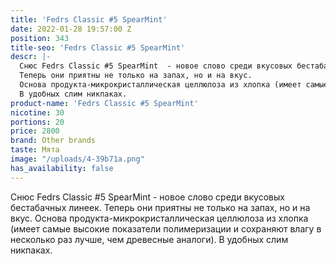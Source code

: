 ```yaml
---
title: 'Fedrs Classic #5 SpearMint'
date: 2022-01-28 19:57:00 Z
position: 343
title-seo: 'Fedrs Classic #5 SpearMint'
descr: |-
  Снюс Fedrs Classic #5 SpearMint  - новое слово среди вкусовых бестабачных линеек.
  Теперь они приятны не только на запах, но и на вкус.
  Основа продукта-микрокристаллическая целлюлоза из хлопка (имеет самые высокие показатели полимеризации и сохраняют влагу в несколько раз лучше, чем древесные аналоги).
  В удобных слим никпаках.
product-name: 'Fedrs Classic #5 SpearMint'
nicotine: 30
portions: 20
price: 2800
brand: Other brands
taste: Мята
image: "/uploads/4-39b71a.png"
has_availability: false
---
```


Снюс Fedrs Classic #5 SpearMint  - новое слово среди вкусовых бестабачных линеек.
Теперь они приятны не только на запах, но и на вкус.
Основа продукта-микрокристаллическая целлюлоза из хлопка (имеет самые высокие показатели полимеризации и сохраняют влагу в несколько раз лучше, чем древесные аналоги).
В удобных слим никпаках.